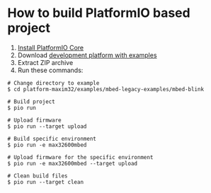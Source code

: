 How to build PlatformIO based project
====================================

1. [Install PlatformIO Core](http://docs.platformio.org/page/core.html)
2. Download [development platform with examples](https://github.com/platformio/platform-maxim32/archive/develop.zip)
3. Extract ZIP archive
4. Run these commands:

```shell
# Change directory to example
$ cd platform-maxim32/examples/mbed-legacy-examples/mbed-blink

# Build project
$ pio run

# Upload firmware
$ pio run --target upload

# Build specific environment
$ pio run -e max32600mbed

# Upload firmware for the specific environment
$ pio run -e max32600mbed --target upload

# Clean build files
$ pio run --target clean
```
